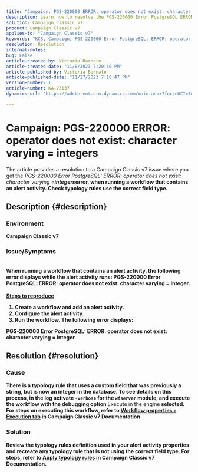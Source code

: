 ```yaml
---
title: "Campaign: PGS-220000 ERROR: operator does not exist: character varying = integers"
description: Learn how to resolve the PGS-220000 Error PostgreSQL ERROR operator does not exist: character varying = integer.
solution: Campaign Classic v7
product: Campaign Classic v7
applies-to: "Campaign Classic v7"
keywords: "KCS, Campaign, PGS-220000 Error PostgreSQL: ERROR: operator does not exist: character varying = integer, Campaign v7, database, troubleshooting"
resolution: Resolution
internal-notes: 
bug: False
article-created-by: Victoria Barnato
article-created-date: "11/8/2023 7:20:30 PM"
article-published-by: Victoria Barnato
article-published-date: "11/27/2023 7:10:47 PM"
version-number: 1
article-number: KA-23137
dynamics-url: "https://adobe-ent.crm.dynamics.com/main.aspx?forceUCI=1&pagetype=entityrecord&etn=knowledgearticle&id=1bd2b3da-6b7e-ee11-8179-6045bd006c82"

---
```

# Campaign: PGS-220000 ERROR: operator does not exist: character varying = integers


The article provides a resolution to a Campaign Classic v7 issue where you get the *PGS-220000 Error PostgreSQL: ERROR: operator does not exist: character varying =<b>integers*error, when running a workflow that contains an alert activity. Check typology rules use the correct field type.

## Description {#description}


### Environment

Campaign Classic v7

### Issue/Symptoms
<br>When running a workflow that contains an alert activity, the following error displays while the alert activity runs: PGS-220000 Error PostgreSQL: ERROR: operator does not exist: character varying = integer.<br><br>
<u>Steps to reproduce</u>

1. Create a workflow and add an alert activity.
2. Configure the alert activity.
3. Run the workflow. The following error displays:


PGS-220000 Error PostgreSQL: ERROR: operator does not exist: character varying = integer


## Resolution {#resolution}


### Cause

There is a typology rule that uses a custom field that was previously a string, but is now an integer in the database. To see details on this process, in the log activate `-verbose` for the `wfserver` module, and execute the workflow with the debugging option </b>Execute in the engine<b> selected. For steps on executing this workflow, refer to [Workflow properties `>`  Execution tab](https://experienceleague.adobe.com/docs/campaign-classic/using/automating-with-workflows/advanced-management/workflow-properties.html?lang=en#execution) in Campaign Classic v7 Documentation.

### Solution

Review the typology rules definition used in your alert activity properties and recreate any typology rule that is not using the correct field type. For steps, refer to [Apply typology rules](https://experienceleague.adobe.com/docs/campaign-classic/using/orchestrating-campaigns/campaign-optimization/applying-rules.html) in Campaign Classic v7 Documentation.


